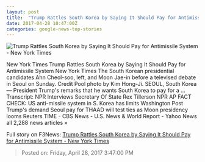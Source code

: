 ```yaml
---
layout: post
title:  "Trump Rattles South Korea by Saying It Should Pay for Antimissile System - New York Times"
date: 2017-04-28 10:47:00Z
categories: google-news-top-stories
---
```


![Trump Rattles South Korea by Saying It Should Pay for Antimissile System - New York Times](https://static01.nyt.com/images/2017/04/29/world/29seoul-1/29seoul-1-facebookJumbo.jpg)

New York Times Trump Rattles South Korea by Saying It Should Pay for Antimissile System New York Times The South Korean presidential candidates Ahn Cheol-soo, left, and Moon Jae-in before a televised debate in Seoul on Sunday. Credit Pool photo by Kim Hong-Ji. SEOUL, South Korea — President Trump's remarks that he wants South Korea to pay for a ... Transcript: NPR Interviews Secretary Of State Rex Tillerson NPR AP FACT CHECK: US anti-missile system in S. Korea has limits Washington Post Trump's demand Seoul pay for THAAD will test ties as Moon presidency looms Reuters TIME - CBS News - U.S. News & World Report - Yahoo News all 2,288 news articles »


Full story on F3News: [Trump Rattles South Korea by Saying It Should Pay for Antimissile System - New York Times](http://www.f3nws.com/n/VBy3f)

> Posted on: Friday, April 28, 2017 3:47:00 PM
